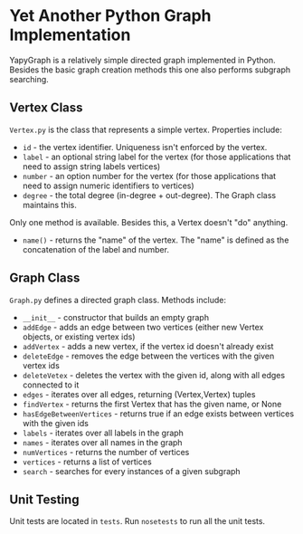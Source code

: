 # Yet Another Python Graph Implementation

YapyGraph is a relatively simple directed graph implemented in Python. Besides the basic graph creation methods this one also performs subgraph searching.

## Vertex Class

`Vertex.py` is the class that represents a simple vertex. Properties include: 

* `id` - the vertex identifier. Uniqueness isn't enforced by the vertex.
* `label` - an optional string label for the vertex (for those applications that need to assign string labels vertices)
* `number` - an option number for the vertex (for those applications that need to assign numeric identifiers to vertices)
* `degree` - the total degree (in-degree + out-degree). The Graph class maintains this.

Only one method is available. Besides this, a Vertex doesn't "do" anything.

* `name()` - returns the "name" of the vertex. The "name" is defined as the concatenation of the label and number.

## Graph Class

`Graph.py` defines a directed graph class. Methods include:

* `__init__` - constructor that builds an empty graph
* `addEdge` - adds an edge between two vertices (either new Vertex objects, or existing vertex ids)
* `addVertex` - adds a new vertex, if the vertex id doesn't already exist
* `deleteEdge` - removes the edge between the vertices with the given vertex ids
* `deleteVetex` - deletes the vertex with the given id, along with all edges connected to it
* `edges` - iterates over all edges, returning (Vertex,Vertex) tuples
* `findVertex` - returns the first Vertex that has the given name, or None
* `hasEdgeBetweenVertices` - returns true if an edge exists between vertices with the given ids
* `labels` - iterates over all labels in the graph
* `names` - iterates over all names in the graph
* `numVertices` - returns the number of vertices
* `vertices` - returns a list of vertices
* `search` - searches for every instances of a given subgraph

## Unit Testing

Unit tests are located in `tests`. Run `nosetests` to run all the unit tests.